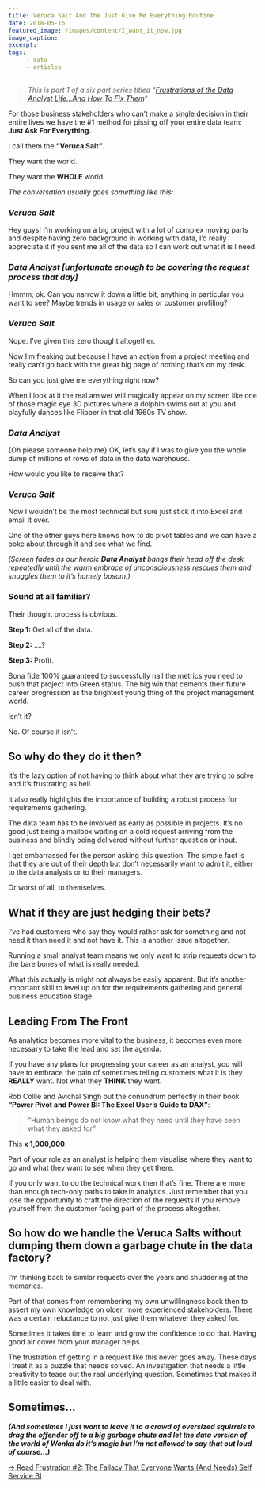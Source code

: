 ```yaml
---
title: Veruca Salt And The Just Give Me Everything Routine
date: 2018-05-16
featured_image: /images/content/I_want_it_now.jpg
image_caption: 
excerpt: 
tags: 
     - data
     - articles
---
```

> *This is part 1 of a six part series titled &#8220;[Frustrations of the Data Analyst Life&#8230;And How To Fix Them][1]&#8220;*

For those business stakeholders who can’t make a single decision in their entire lives we have the #1 method for pissing off your entire data team: **Just Ask For Everything.**

I call them the **“Veruca Salt”**.

They want the world.

They want the **WHOLE** world.

_The conversation usually goes something like this:_

### *Veruca Salt*

Hey guys! I’m working on a big project with a lot of complex moving parts and despite having zero background in working with data, I’d really appreciate it if you sent me all of the data so I can work out what it is I need.

### *Data Analyst [unfortunate enough to be covering the request process that day]*

Hmmm, ok. Can you narrow it down a little bit, anything in particular you want to see? Maybe trends in usage or sales or customer profiling?

### *Veruca Salt*

Nope. I’ve given this zero thought altogether.

Now I&#8217;m freaking out because I have an action from a project meeting and really can’t go back with the great big page of nothing that’s on my desk.

So can you just give me everything right now?

When I look at it the real answer will magically appear on my screen like one of those magic eye 3D pictures where a dolphin swims out at you and playfully dances like Flipper in that old 1960s TV show.


### *Data Analyst*

{Oh please someone help me} OK, let’s say if I was to give you the whole dump of millions of rows of data in the data warehouse.

How would you like to receive that?

### *Veruca Salt*

Now I wouldn’t be the most technical but sure just stick it into Excel and email it over.

One of the other guys here knows how to do pivot tables and we can have a poke about through it and see what we find.

_(Screen fades as our heroic **Data Analyst** bangs their head off the desk repeatedly until the warm embrace of unconsciousness rescues them and snuggles them to it’s homely bosom.)_


### Sound at all familiar?

Their thought process is obvious.

**Step 1:** Get all of the data.

**Step 2:** ….?

**Step 3:** Profit.

Bona fide 100% guaranteed to successfully nail the metrics you need to push that project into Green status. The big win that cements their future career progression as the brightest young thing of the project management world.

Isn’t it?

No. Of course it isn’t.

## So why do they do it then?

It&#8217;s the lazy option of not having to think about what they are trying to solve and it’s frustrating as hell.

It also really highlights the importance of building a robust process for requirements gathering.

The data team has to be involved as early as possible in projects. It&#8217;s no good just being a mailbox waiting on a cold request arriving from the business and blindly being delivered without further question or input.

I get embarrassed for the person asking this question. The simple fact is that they are out of their depth but don’t necessarily want to admit it, either to the data analysts or to their managers.

Or worst of all, to themselves.

## What if they are just hedging their bets?

I’ve had customers who say they would rather ask for something and not need it than need it and not have it. This is another issue altogether.

Running a small analyst team means we only want to strip requests down to the bare bones of what is really needed.

What this actually is might not always be easily apparent. But it’s another important skill to level up on for the requirements gathering and general business education stage.

## Leading From The Front

As analytics becomes more vital to the business, it becomes even more necessary to take the lead and set the agenda.

If you have any plans for progressing your career as an analyst, you will have to embrace the pain of sometimes telling customers what it is they **REALLY** want. Not what they **THINK** they want.

Rob Collie and Avichal Singh put the conundrum perfectly in their book **“Power Pivot and Power BI: The Excel User’s Guide to DAX”**:

> “Human beings do not know what they need until they have seen what they asked for”

This **x 1,000,000**.

Part of your role as an analyst is helping them visualise where they want to go and what they want to see when they get there.

If you only want to do the technical work then that’s fine. There are more than enough tech-only paths to take in analytics. Just remember that you lose the opportunity to craft the direction of the requests if you remove yourself from the customer facing part of the process altogether.

## So how do we handle the Veruca Salts without dumping them down a garbage chute in the data factory?

I’m thinking back to similar requests over the years and shuddering at the memories.

Part of that comes from remembering my own unwillingness back then to assert my own knowledge on older, more experienced stakeholders. There was a certain reluctance to not just give them whatever they asked for.

Sometimes it takes time to learn and grow the confidence to do that. Having good air cover from your manager helps.

The frustration of getting in a request like this never goes away. These days I treat it as a puzzle that needs solved. An investigation that needs a little creativity to tease out the real underlying question. Sometimes that makes it a little easier to deal with.

## Sometimes&#8230;

_**(And sometimes I just want to leave it to a crowd of oversized squirrels to drag the offender off to a big garbage chute and let the data version of the world of Wonka do it’s magic but I’m not allowed to say that out loud of course...)**_

[-> Read Frustration #2: The Fallacy That Everyone Wants (And Needs) Self Service BI][2]

 [1]: https://alanhylands.com/frustrations-of-the-data-analyst-life/
 [2]: https://alanhylands.com/the-fallacy-that-everyone-wants-and-needs-self-service-bi/